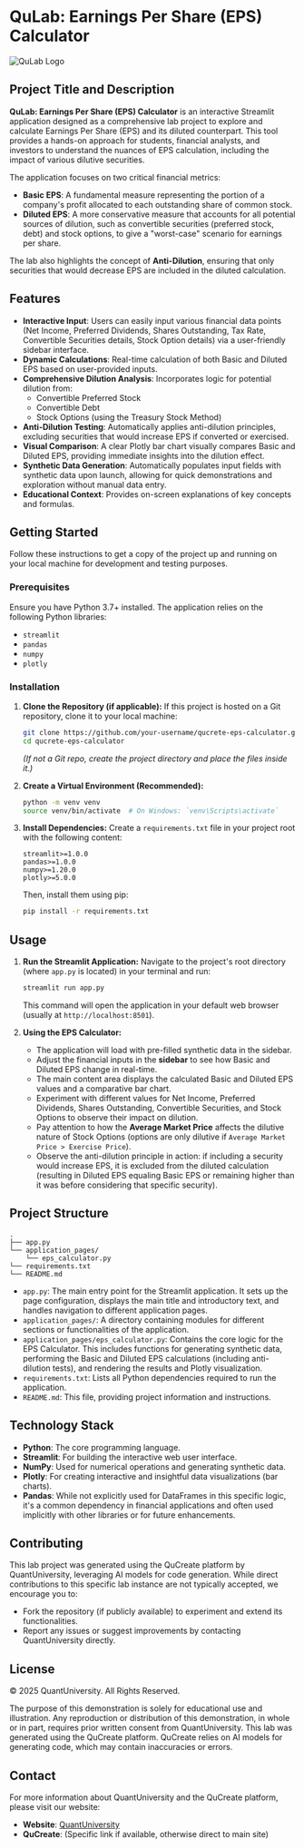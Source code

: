 # QuLab: Earnings Per Share (EPS) Calculator

![QuLab Logo](https://www.quantuniversity.com/assets/img/logo5.jpg)

## Project Title and Description

**QuLab: Earnings Per Share (EPS) Calculator** is an interactive Streamlit application designed as a comprehensive lab project to explore and calculate Earnings Per Share (EPS) and its diluted counterpart. This tool provides a hands-on approach for students, financial analysts, and investors to understand the nuances of EPS calculation, including the impact of various dilutive securities.

The application focuses on two critical financial metrics:
*   **Basic EPS**: A fundamental measure representing the portion of a company's profit allocated to each outstanding share of common stock.
*   **Diluted EPS**: A more conservative measure that accounts for all potential sources of dilution, such as convertible securities (preferred stock, debt) and stock options, to give a "worst-case" scenario for earnings per share.

The lab also highlights the concept of **Anti-Dilution**, ensuring that only securities that would decrease EPS are included in the diluted calculation.

## Features

*   **Interactive Input**: Users can easily input various financial data points (Net Income, Preferred Dividends, Shares Outstanding, Tax Rate, Convertible Securities details, Stock Option details) via a user-friendly sidebar interface.
*   **Dynamic Calculations**: Real-time calculation of both Basic and Diluted EPS based on user-provided inputs.
*   **Comprehensive Dilution Analysis**: Incorporates logic for potential dilution from:
    *   Convertible Preferred Stock
    *   Convertible Debt
    *   Stock Options (using the Treasury Stock Method)
*   **Anti-Dilution Testing**: Automatically applies anti-dilution principles, excluding securities that would increase EPS if converted or exercised.
*   **Visual Comparison**: A clear Plotly bar chart visually compares Basic and Diluted EPS, providing immediate insights into the dilution effect.
*   **Synthetic Data Generation**: Automatically populates input fields with synthetic data upon launch, allowing for quick demonstrations and exploration without manual data entry.
*   **Educational Context**: Provides on-screen explanations of key concepts and formulas.

## Getting Started

Follow these instructions to get a copy of the project up and running on your local machine for development and testing purposes.

### Prerequisites

Ensure you have Python 3.7+ installed.
The application relies on the following Python libraries:

*   `streamlit`
*   `pandas`
*   `numpy`
*   `plotly`

### Installation

1.  **Clone the Repository (if applicable):**
    If this project is hosted on a Git repository, clone it to your local machine:
    ```bash
    git clone https://github.com/your-username/qucrete-eps-calculator.git
    cd qucrete-eps-calculator
    ```
    *(If not a Git repo, create the project directory and place the files inside it.)*

2.  **Create a Virtual Environment (Recommended):**
    ```bash
    python -m venv venv
    source venv/bin/activate  # On Windows: `venv\Scripts\activate`
    ```

3.  **Install Dependencies:**
    Create a `requirements.txt` file in your project root with the following content:
    ```
    streamlit>=1.0.0
    pandas>=1.0.0
    numpy>=1.20.0
    plotly>=5.0.0
    ```
    Then, install them using pip:
    ```bash
    pip install -r requirements.txt
    ```

## Usage

1.  **Run the Streamlit Application:**
    Navigate to the project's root directory (where `app.py` is located) in your terminal and run:
    ```bash
    streamlit run app.py
    ```
    This command will open the application in your default web browser (usually at `http://localhost:8501`).

2.  **Using the EPS Calculator:**
    *   The application will load with pre-filled synthetic data in the sidebar.
    *   Adjust the financial inputs in the **sidebar** to see how Basic and Diluted EPS change in real-time.
    *   The main content area displays the calculated Basic and Diluted EPS values and a comparative bar chart.
    *   Experiment with different values for Net Income, Preferred Dividends, Shares Outstanding, Convertible Securities, and Stock Options to observe their impact on dilution.
    *   Pay attention to how the **Average Market Price** affects the dilutive nature of Stock Options (options are only dilutive if `Average Market Price > Exercise Price`).
    *   Observe the anti-dilution principle in action: if including a security would increase EPS, it is excluded from the diluted calculation (resulting in Diluted EPS equaling Basic EPS or remaining higher than it was before considering that specific security).

## Project Structure

```
.
├── app.py
└── application_pages/
    └── eps_calculator.py
└── requirements.txt
└── README.md
```

*   `app.py`: The main entry point for the Streamlit application. It sets up the page configuration, displays the main title and introductory text, and handles navigation to different application pages.
*   `application_pages/`: A directory containing modules for different sections or functionalities of the application.
*   `application_pages/eps_calculator.py`: Contains the core logic for the EPS Calculator. This includes functions for generating synthetic data, performing the Basic and Diluted EPS calculations (including anti-dilution tests), and rendering the results and Plotly visualization.
*   `requirements.txt`: Lists all Python dependencies required to run the application.
*   `README.md`: This file, providing project information and instructions.

## Technology Stack

*   **Python**: The core programming language.
*   **Streamlit**: For building the interactive web user interface.
*   **NumPy**: Used for numerical operations and generating synthetic data.
*   **Plotly**: For creating interactive and insightful data visualizations (bar charts).
*   **Pandas**: While not explicitly used for DataFrames in this specific logic, it's a common dependency in financial applications and often used implicitly with other libraries or for future enhancements.

## Contributing

This lab project was generated using the QuCreate platform by QuantUniversity, leveraging AI models for code generation. While direct contributions to this specific lab instance are not typically accepted, we encourage you to:

*   Fork the repository (if publicly available) to experiment and extend its functionalities.
*   Report any issues or suggest improvements by contacting QuantUniversity directly.

## License

© 2025 QuantUniversity. All Rights Reserved.

The purpose of this demonstration is solely for educational use and illustration. Any reproduction or distribution of this demonstration, in whole or in part, requires prior written consent from QuantUniversity. This lab was generated using the QuCreate platform. QuCreate relies on AI models for generating code, which may contain inaccuracies or errors.

## Contact

For more information about QuantUniversity and the QuCreate platform, please visit our website:

*   **Website**: [QuantUniversity](https://www.quantuniversity.com/)
*   **QuCreate**: (Specific link if available, otherwise direct to main site)
